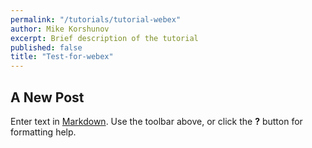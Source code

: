 ```yaml
---
permalink: "/tutorials/tutorial-webex"
author: Mike Korshunov
excerpt: Brief description of the tutorial
published: false
title: "Test-for-webex"
---
```

## A New Post

Enter text in [Markdown](http://daringfireball.net/projects/markdown/). Use the toolbar above, or click the **?** button for formatting help.
